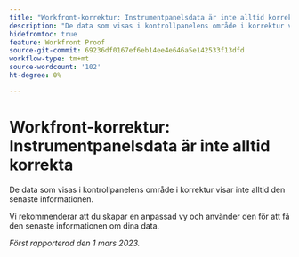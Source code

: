 ```yaml
---
title: "Workfront-korrektur: Instrumentpanelsdata är inte alltid korrekta"
description: "De data som visas i kontrollpanelens område i korrektur visar inte alltid den senaste informationen. Vi rekommenderar att du skapar en anpassad vy och använder den för att få den senaste informationen om dina data."
hidefromtoc: true
feature: Workfront Proof
source-git-commit: 69236df0167ef6eb14ee4e646a5e142533f13dfd
workflow-type: tm+mt
source-wordcount: '102'
ht-degree: 0%

---
```



# Workfront-korrektur: Instrumentpanelsdata är inte alltid korrekta

De data som visas i kontrollpanelens område i korrektur visar inte alltid den senaste informationen.

Vi rekommenderar att du skapar en anpassad vy och använder den för att få den senaste informationen om dina data.

_Först rapporterad den 1 mars 2023._
